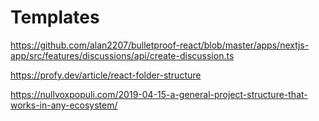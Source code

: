 # Templates

https://github.com/alan2207/bulletproof-react/blob/master/apps/nextjs-app/src/features/discussions/api/create-discussion.ts

https://profy.dev/article/react-folder-structure

https://nullvoxpopuli.com/2019-04-15-a-general-project-structure-that-works-in-any-ecosystem/

